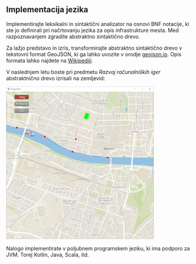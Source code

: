 ## Implementacija jezika

Implementirajte leksikalni in sintaktični analizator na osnovi BNF notacije, ki ste jo definirali pri načrtovanju jezika za opis infrastrukture mesta. Med razpoznavanjem zgradite abstraktno sintaktično drevo.

Za lažjo predstavo in izris, transformirajte abstraktno sintaktično drevo v tekstovni format GeoJSON, ki ga lahko uvozite v orodje [geojson.io](https://geojson.io). Opis formata lahko najdete na [Wikipediji](https://en.m.wikipedia.org/wiki/GeoJSON).

V naslednjem letu boste pri predmetu *Razvoj računalniških iger* abstraktnično drevo izrisali na zemljevid:

![rri](rri.png)

Nalogo implementirate v poljubnem programskem jeziku, ki ima podporo za JVM. Torej Kotlin, Java, Scala, itd.





